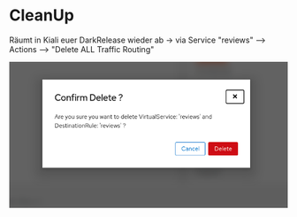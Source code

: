 # CleanUp

Räumt in Kiali euer DarkRelease wieder ab -&gt; via Service "reviews" --&gt; Actions --&gt; "Delete ALL Traffic Routing"

![](../../../.gitbook/assets/image%20%28116%29.png)


